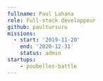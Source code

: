 ```yaml
---
fullname: Paul Lahana
role: Full-stack developpeur
github: paultursuru
missions: 
  - start: '2019-11-20'
    end: '2020-12-31'
    status: admin
startups: 
    - poubelles-battle
---
```

